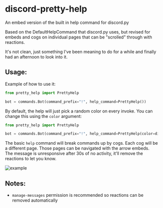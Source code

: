 # discord-pretty-help

An embed version of the built in help command for discord.py

Based on the DefaultHelpCommand that discord.py uses, but revised for embeds and cogs on individual pages that can be "scrolled" through with reactions.

It's not clean, just something I've been meaning to do for a while and finally had an afternoon to look into it.

## Usage:

Example of how to use it:

```python
from pretty_help import PrettyHelp

bot = commands.Bot(command_prefix="!", help_command=PrettyHelp())
```

By default, the help will just pick a random color on every invoke. You can change this using the `color` argument:

```python
from pretty_help import PrettyHelp

bot = commands.Bot(command_prefix="!", help_command=PrettyHelp(color=discord.Color.dark_gold()))
```

The basic `help` command will break commands up by cogs. Each cog will be a different page. Those pages can be navigated with
the arrow embeds. The message is unresponsive after 30s of no activity, it'll remove the reactions to let you know.

![example](https://raw.githubusercontent.com/stroupbslayen/discord-pretty-help/master/images/example.gif)

## Notes:
* `manage-messages` permission is recommended so reactions can be removed automatically

